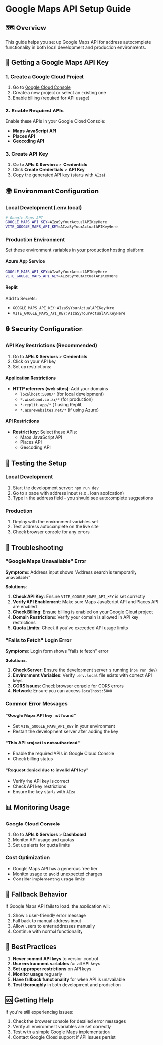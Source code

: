 # Google Maps API Setup Guide

## 🗺️ **Overview**
This guide helps you set up Google Maps API for address autocomplete functionality in both local development and production environments.

## 🔑 **Getting a Google Maps API Key**

### 1. **Create a Google Cloud Project**
1. Go to [Google Cloud Console](https://console.cloud.google.com/)
2. Create a new project or select an existing one
3. Enable billing (required for API usage)

### 2. **Enable Required APIs**
Enable these APIs in your Google Cloud Console:
- **Maps JavaScript API**
- **Places API**
- **Geocoding API**

### 3. **Create API Key**
1. Go to **APIs & Services** > **Credentials**
2. Click **Create Credentials** > **API Key**
3. Copy the generated API key (starts with `AIza`)

## 🌍 **Environment Configuration**

### **Local Development (.env.local)**
```bash
# Google Maps API
GOOGLE_MAPS_API_KEY=AIzaSyYourActualAPIKeyHere
VITE_GOOGLE_MAPS_API_KEY=AIzaSyYourActualAPIKeyHere
```

### **Production Environment**
Set these environment variables in your production hosting platform:

#### **Azure App Service**
```bash
GOOGLE_MAPS_API_KEY=AIzaSyYourActualAPIKeyHere
VITE_GOOGLE_MAPS_API_KEY=AIzaSyYourActualAPIKeyHere
```

#### **Replit**
Add to Secrets:
- `GOOGLE_MAPS_API_KEY`: `AIzaSyYourActualAPIKeyHere`
- `VITE_GOOGLE_MAPS_API_KEY`: `AIzaSyYourActualAPIKeyHere`

## 🔒 **Security Configuration**

### **API Key Restrictions (Recommended)**
1. Go to **APIs & Services** > **Credentials**
2. Click on your API key
3. Set up restrictions:

#### **Application Restrictions**
- **HTTP referrers (web sites)**: Add your domains
  - `localhost:5000/*` (for local development)
  - `*.wisebond.co.za/*` (for production)
  - `*.replit.app/*` (if using Replit)
  - `*.azurewebsites.net/*` (if using Azure)

#### **API Restrictions**
- **Restrict key**: Select these APIs:
  - Maps JavaScript API
  - Places API
  - Geocoding API

## 🚀 **Testing the Setup**

### **Local Development**
1. Start the development server: `npm run dev`
2. Go to a page with address input (e.g., loan application)
3. Type in the address field - you should see autocomplete suggestions

### **Production**
1. Deploy with the environment variables set
2. Test address autocomplete on the live site
3. Check browser console for any errors

## 🔧 **Troubleshooting**

### **"Google Maps Unavailable" Error**
**Symptoms**: Address input shows "Address search is temporarily unavailable"

**Solutions**:
1. **Check API Key**: Ensure `VITE_GOOGLE_MAPS_API_KEY` is set correctly
2. **Verify API Enablement**: Make sure Maps JavaScript API and Places API are enabled
3. **Check Billing**: Ensure billing is enabled on your Google Cloud project
4. **Domain Restrictions**: Verify your domain is allowed in API key restrictions
5. **Quota Limits**: Check if you've exceeded API usage limits

### **"Fails to Fetch" Login Error**
**Symptoms**: Login form shows "fails to fetch" error

**Solutions**:
1. **Check Server**: Ensure the development server is running (`npm run dev`)
2. **Environment Variables**: Verify `.env.local` file exists with correct API keys
3. **CORS Issues**: Check browser console for CORS errors
4. **Network**: Ensure you can access `localhost:5000`

### **Common Error Messages**

#### **"Google Maps API key not found"**
- Set `VITE_GOOGLE_MAPS_API_KEY` in your environment
- Restart the development server after adding the key

#### **"This API project is not authorized"**
- Enable the required APIs in Google Cloud Console
- Check billing status

#### **"Request denied due to invalid API key"**
- Verify the API key is correct
- Check API key restrictions
- Ensure the key starts with `AIza`

## 📊 **Monitoring Usage**

### **Google Cloud Console**
1. Go to **APIs & Services** > **Dashboard**
2. Monitor API usage and quotas
3. Set up alerts for quota limits

### **Cost Optimization**
- Google Maps API has a generous free tier
- Monitor usage to avoid unexpected charges
- Consider implementing usage limits

## 🔄 **Fallback Behavior**

If Google Maps API fails to load, the application will:
1. Show a user-friendly error message
2. Fall back to manual address input
3. Allow users to enter addresses manually
4. Continue with normal functionality

## 📝 **Best Practices**

1. **Never commit API keys** to version control
2. **Use environment variables** for all API keys
3. **Set up proper restrictions** on API keys
4. **Monitor usage** regularly
5. **Have fallback functionality** for when API is unavailable
6. **Test thoroughly** in both development and production

## 🆘 **Getting Help**

If you're still experiencing issues:
1. Check the browser console for detailed error messages
2. Verify all environment variables are set correctly
3. Test with a simple Google Maps implementation
4. Contact Google Cloud support if API issues persist 